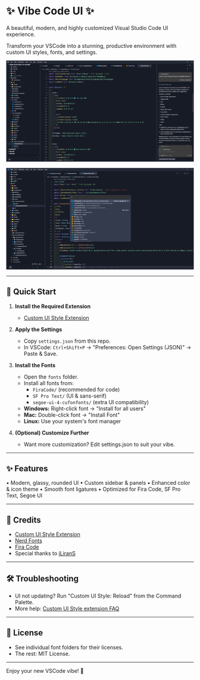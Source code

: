 # ✨ Vibe Code UI ✨

A beautiful, modern, and highly customized Visual Studio Code UI experience.

Transform your VSCode into a stunning, productive environment with custom UI styles, fonts, and settings.

![Vibe Code UI Preview](screenshots/vscode-vibe-preview.png)

![Vibe Code UI Preview](screenshots/vscode-vibe-preview-2.png)

---

## 🚀 Quick Start

1. **Install the Required Extension**

   - [Custom UI Style Extension](https://marketplace.visualstudio.com/items?itemName=subframe7536.custom-ui-style)

2. **Apply the Settings**

   - Copy `settings.json` from this repo.
   - In VSCode: `Ctrl+Shift+P` → "Preferences: Open Settings (JSON)" → Paste & Save.

3. **Install the Fonts**

   - Open the `fonts` folder.
   - Install all fonts from:
     - `FiraCode/` (recommended for code)
     - `SF Pro Text/` (UI & sans-serif)
     - `segoe-ui-4-cufonfonts/` (extra UI compatibility)
   - **Windows:** Right-click font → "Install for all users"
   - **Mac:** Double-click font → "Install Font"
   - **Linux:** Use your system's font manager

4. **(Optional) Customize Further**
   - Want more customization? Edit settings.json to suit your vibe.

---

## ✨ Features

• Modern, glassy, rounded UI
• Custom sidebar & panels
• Enhanced color & icon theme
• Smooth font ligatures
• Optimized for Fira Code,
SF Pro Text, Segoe UI

---

## 🙏 Credits

- [Custom UI Style Extension](https://marketplace.visualstudio.com/items?itemName=subframe7536.custom-ui-style)
- [Nerd Fonts](https://github.com/ryanoasis/nerd-fonts)
- [Fira Code](https://github.com/tonsky/FiraCode)
- Special thanks to [iLiranS](https://gist.github.com/iLiranS/a02c01a31176127a7e35c5ce170b8331)

---

## 🛠️ Troubleshooting

- UI not updating? Run "Custom UI Style: Reload" from the Command Palette.
- More help: [Custom UI Style extension FAQ](https://github.com/subframe7536/vscode-custom-ui-style#faq)

---

## 📄 License

- See individual font folders for their licenses.
- The rest: MIT License.

---

Enjoy your new VSCode vibe! 🎉
